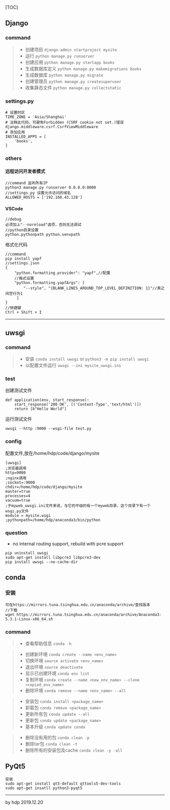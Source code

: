 [TOC]

## Django

### command
> - 创建项目 ```django-admin startproject mysite```
> - 运行 ```python manage.py runserver```
> - 创建应用 ```python manage.py startapp books```
> - 生成数据库定义 ```python manage.py makemigrations books```
> - 生成数据库 ```python manage.py migrate```
> - 创建管理员 ```python manage.py createsuperuser```
> - 收集静态文件 ```python manage.py collectstatic```

### settings.py
```
# 设置时区
TIME_ZONE = 'Asia/Shanghai'
# 注释此代码，可避免Forbidden (CSRF cookie not set.)错误
django.middleware.csrf.CsrfViewMiddleware
# 添加应用
INSTALLED_APPS = [
    'books',
]
```

### others

#### 远程访问开发者模式
```
//command 监听所有IP
python3 manage.py runserver 0.0.0.0:8000
//settings.py 设置允许访问的域名
ALLOWED_HOSTS = ['192.168.43.128']
```

#### VSCode
```
//debug
必须加上"--noreload"选项，否则无法调试
//python目录设置
python.pythonpath python.venvpath
```

格式化代码
```
//command
pip install yapf
//settings.json
{
    "python.formatting.provider": "yapf",//配置
    //格式设置
    "python.formatting.yapfArgs": [
        "--style", "{BLANK_LINES_AROUND_TOP_LEVEL_DEFINITION: 1}"//类之间空行为1
     ]
}
//快捷键
Ctrl + Shift + I
```
---

## uwsgi

### command
> - 安装 ```conda install uwsgi``` or ```python3 -m pip install uwsgi```
> - 以配置文件运行 ```uwsgi --ini mysite_uwsgi.ini```

### test
创建测试文件
```
def application(env, start_response):
    start_response('200 OK', [('Content-Type','text/html')])
    return [b"Hello World"]
```
运行测试文件
```
uwsgi --http :9000 --wsgi-file test.py
```

### config
配置文件,放在/home/hdp/code/django/mysite
```
[uwsgi]
;浏览器调用
http=9000
;nginx调用
;socket=:9000 
chdir=/home/hdp/code/django/mysite
master=true
processes=4
vacuum=true
;于myweb_uwsgi.ini文件来说，与它的平级的有一个myweb目录，这个目录下有一个wsgi.py文件
module = mysite.wsgi
;pythonpath=/home/hdp/anaconda3/bin/python
```

### question
- no internal routing support, rebuild with pcre support
```
pip uninstall uwsgi
sudo apt-get install libpcre3 libpcre3-dev
pip install uwsgi --no-cache-dir
```


## conda
### 安装
```
可在https://mirrors.tuna.tsinghua.edu.cn/anaconda/archive/查找版本
//下载
wget https://mirrors.tuna.tsinghua.edu.cn/anaconda/archive/Anaconda3-5.3.1-Linux-x86_64.sh
```

### command
> - 查看帮助信息 ```conda -h```

> - 创建新环境 ```conda create --name <env_name>```
> - 切换环境 ```source activate <env_name>```
> - 退出环境 ```source deactivate```
> - 显示已创建环境 ```conda env list```
> - 复制环境 ```conda create --name <new_env_name> --clone <copied_env_name>```
> - 删除环境 ```conda remove --name <env_name> --all```

> - 安装包 ```conda install <package_name>```
> - 卸载包 ```conda remove <package_name>```
> - 更新所有包 ```conda update --all```
> - 更新包 ```conda update <package_name>```
> - 基本升级 ```conda update conda```

> - 删除没有用的包 ```conda clean -p```
> - 删除tar包 ```conda clean -t```
> - 删除所有的安装包及cache ```conda clean -y -all```


## PyQt5 
```
安装
sudo apt-get install qt5-default qttools5-dev-tools
sudo apt-get insatll python3-pyqt5
```

---
by hdp 2019.12.20
